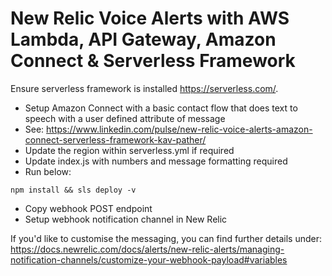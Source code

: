 # New Relic Voice Alerts with AWS Lambda, API Gateway, Amazon Connect & Serverless Framework

Ensure serverless framework is installed https://serverless.com/.

- Setup Amazon Connect with a basic contact flow that does text to speech with a user defined attribute of message
- See: https://www.linkedin.com/pulse/new-relic-voice-alerts-amazon-connect-serverless-framework-kav-pather/
- Update the region within serverless.yml if required
- Update index.js with numbers and message formatting required
- Run below:
```
npm install && sls deploy -v
```
- Copy webhook POST endpoint
- Setup webhook notification channel in New Relic

If you'd like to customise the messaging, you can find further details under: 
https://docs.newrelic.com/docs/alerts/new-relic-alerts/managing-notification-channels/customize-your-webhook-payload#variables
